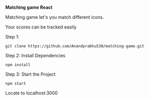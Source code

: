**Matching game React**

Matching game let's you match different icons.

Your scores can be tracked easily

Step 1:

```
git clone https://github.com/Anandprabhu530/matching-game.git
```

Step 2: Install Dependencies

```
npm install
```

Step 3: Start the Project

```
npm start
```

Locate to localhost:3000
